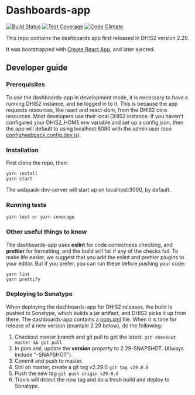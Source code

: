 # Dashboards-app

[![Build Status](https://travis-ci.org/dhis2/dashboards-app.svg)](https://travis-ci.org/dhis2/dashboards-app)
[![Test Coverage](https://codeclimate.com/github/dhis2/dashboards-app/badges/coverage.svg)](https://codeclimate.com/github/dhis2/dashboards-app/coverage)
[![Code Climate](https://codeclimate.com/github/dhis2/dashboards-app/badges/gpa.svg)](https://codeclimate.com/github/dhis2/dashboards-app)

This repo contains the dashboards app first released in DHIS2 version 2.29.

It was bootstrapped with [Create React App](https://github.com/facebookincubator/create-react-app), and later ejected.

## Developer guide

### Prerequisites

To use the dashboards-app in development mode, it is necessary to have a running DHIS2 instance, and be logged in to it. This is because the app requests resources, like react and react-dom, from the DHIS2 core resources. Most developers use their local DHIS2 instance. If you haven't configured your DHIS2_HOME env variable and set up a config.json, then the app will default to using localhost:8080 with the admin user (see
[config/webpack.config.dev.js](config/webpack.config.dev.js#L35)).

### Installation

First clone the repo, then:

```
yarn install
yarn start
```

The webpack-dev-server will start up on localhost:3000, by default.

### Running tests

`yarn test or yarn coverage`

### Other useful things to know

The dashboards-app uses **eslint** for code correctness checking, and **prettier** for formatting, and the build will fail if any of the checks fail. To make life easier, we suggest that you add the eslint and prettier plugins to your editor. But if you prefer, you can run these before pushing your code:

```
yarn lint
yarn prettify
```

### Deploying to Sonatype

When deploying the dashboards-app for DHIS2 releases, the build is pushed to Sonatype, which builds a jar artifact, and DHIS2 picks it up from there. The dashboards-app contains a [pom.xml](pom.xml) file. When it is time for release of a new version (example 2.29 below), do the following:

1. Checkout master branch and git pull to get the latest. `git checkout master && git pull`
2. In pom.xml, update the **version** property to 2.29-SNAPSHOT. (Always include "-SNAPSHOT").
3. Commit and push to master.
4. Still on master, create a git tag v2.29.0 `git tag v29.0.0`
5. Push the new tag `git push origin v29.0.0`
6. Travis will detect the new tag and do a fresh build and deploy to Sonatype.
